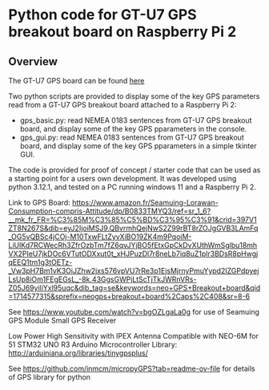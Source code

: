 # Python code for GT-U7 GPS breakout board on Raspberry Pi 2
## Overview
The GT-U7 GPS board can be found [here](https://www.amazon.com/Navigation-Satellite-Compatible-Microcontroller-Geekstory/dp/B07PRGBLX7?th=1)

Two python scripts are provided to display some of the key GPS parameters read from a GT-U7 GPS breakout board attached to a Raspberry Pi 2:

- gps_basic.py: read NEMEA 0183 sentences from GT-U7 GPS breakout board, and display some of the key GPS pparameters in the console.
- gps_gui.py: read NEMEA 0183 sentences from GT-U7 GPS breakout board, and display some of the key GPS pparameters in a simple tkinter GUI.

The code is provided for proof of concept / starter code that can be used as a starting point for a users own development. It was developed using python 3.12.1, and tested on a PC running windows 11 and a Raspberry Pi 2.

    
Link to GPS Board:
https://www.amazon.fr/Seamuing-Lorawan-Consumption-compris-Attitude/dp/B0833TMYQ3/ref=sr_1_6?__mk_fr_FR=%C3%85M%C3%85%C5%BD%C3%95%C3%91&crid=397V1ZT8N267S&dib=eyJ2IjoiMSJ9.QBvrmhQejNwS2Z99rBT8rZOJgGVB3LAmFq_OG5vQBSc4jCOj-M10TxwFLtZyvXiBO19ZK4m9PqoiM-LiUlKd7RCWecRh3ZfrOzbTm7fZ6qvJYjBO5fEtxGpCkDvXUthWmSglbu18mhVX2PIeU7jkDOc6VTutODXxut0t_xHJPuzDl7r8neLb7iq8uZ1plr3BDsR8pHwgjqEEQ1tm1g3tOETz-_Vw3pH7Bm1vK3OiJZhw2jxs576vpVU7rRe3p1EjsMjrnyPmuYypd2IZGPdpyejLsUp8iOm1FEgEGsL_-8k.43GgsGWPjLtScTjTkJWRnVRs-Z05J69yiliYxl95uqc&dib_tag=se&keywords=neo+GPS+Breakout+board&qid=1714577315&sprefix=neogps+breakout+board%2Caps%2C408&sr=8-6

See https://www.youtube.com/watch?v=bgOZLgaLa0g for use of Seamuing GPS Module Small GPS Receiver 

Low Power High Sensitivity with IPEX Antenna Compatible with NEO-6M for 51 STM32 UNO R3 Arduino Microcontroller
Library: http://arduiniana.org/libraries/tinygpsplus/

See https://github.com/inmcm/micropyGPS?tab=readme-ov-file for details of GPS library for python
